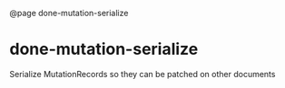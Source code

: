 @page done-mutation-serialize

# done-mutation-serialize

Serialize MutationRecords so they can be patched on other documents
